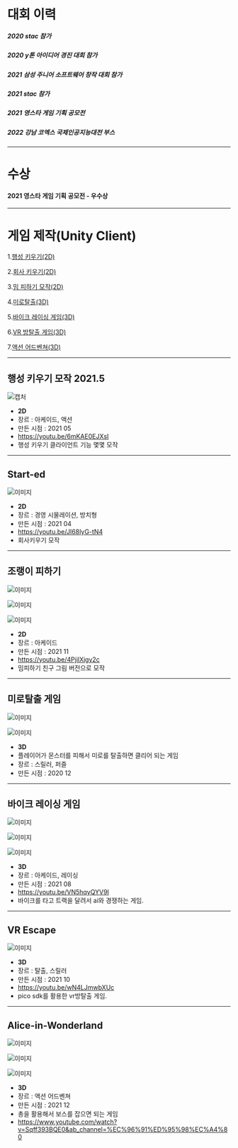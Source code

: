 # 대회 이력   

##### 2020 stac 참가   
##### 2020 y톤 아이디어 경진 대회 참가   
##### 2021 삼성 주니어 소프트웨어 창작 대회 참가   
##### 2021 stac 참가   
##### 2021 영스타 게임 기획 공모전   
##### 2022 강남 코엑스 국제인공지능대전 부스 

---   
   
# 수상  

#### 2021 영스타 게임 기획 공모전 - 우수상   
   
---   
   
# 게임 제작(Unity Client)
1.[행성 키우기(2D)](#행성-키우기-모작-2021.5)   

2.[회사 키우기(2D)](#start-ed)   

3.[밈 피하기 모작(2D)](#조랭이-피하기)  

4.[미로탈출(3D)](#미로탈출-게임)   

5.[바이크 레이싱 게임(3D)](#boost-on)  

6.[VR 방탈출 게임(3D)](#vr-escape)

7.[액션 어드벤쳐(3D)](#alice-in-wonderland)

---
    

## 행성 키우기 모작 2021.5
![캡처](https://cdn.discordapp.com/attachments/892285347352936470/930485728905932820/unknown.png)
+ **2D**
+ 장르 : 아케이드, 액션
+ 만든 시점 : 2021 05
+ https://youtu.be/6mKAE0EJXsI
+ 행성 키우기 클라이언트 기능 몇몇 모작

---
    

## Start-ed
![이미지](https://cdn.discordapp.com/attachments/892285347352936470/930487972170702968/unknown.png)
+ **2D**
+ 장르 : 경영 시물레이션, 방치형
+ 만든 시점 : 2021 04
+ https://youtu.be/JI68IyG-tN4   
+ 회사키우기 모작  
   
---  


## 조랭이 피하기
![이미지](https://cdn.discordapp.com/attachments/892285347352936470/930509620991102976/unknown.png)  

![이미지](https://cdn.discordapp.com/attachments/892285347352936470/930489210517995590/unknown.png)  

![이미지](https://cdn.discordapp.com/attachments/892285347352936470/930510038890577920/unknown.png)

+ **2D**
+ 장르 : 아케이드
+ 만든 시점 : 2021 11
+ https://youtu.be/4PjilXjgy2c   
+ 밈피하기 친구 그림 버전으로 모작   
  
---   
   

## 미로탈출 게임
![이미지](https://cdn.discordapp.com/attachments/771566099962920991/796405480393670706/unknown.png)  

![이미지](https://cdn.discordapp.com/attachments/771566099962920991/796406682087325736/unknown.png) 
+ **3D**
+ 플레이어가 몬스터를 피해서 미로를 탈출하면 클리어 되는 게임
+ 장르 : 스릴러, 퍼즐
+ 만든 시점 : 2020 12
   
---  

      
## 바이크 레이싱 게임
![이미지](https://cdn.discordapp.com/attachments/892285347352936470/930510454109904956/unknown.png)  

![이미지](https://cdn.discordapp.com/attachments/892285347352936470/930491981010960504/unknown.png)  

![이미지](https://cdn.discordapp.com/attachments/892285347352936470/930512943060222033/unknown.png) 

+ **3D**
+ 장르 : 아케이드, 레이싱
+ 만든 시점 : 2021 08
+ https://youtu.be/VN5hqyQYV9I
+ 바이크를 타고 트랙을 달려서 ai와 경쟁하는 게임.
 
---
   
   
## VR Escape
![이미지](https://cdn.discordapp.com/attachments/892285347352936470/930491453732438066/unknown.png)   
+ **3D**
+ 장르 : 탈출, 스릴러
+ 만든 시점 : 2021 10
+ https://youtu.be/wN4LJmwbXUc
+ pico sdk를 활용한 vr방탈출 게임.
   
---  
   
   
## Alice-in-Wonderland
![이미지](https://cdn.discordapp.com/attachments/892285347352936470/930508535589122108/unknown.png)   

![이미지](https://cdn.discordapp.com/attachments/892285347352936470/930508935696367616/unknown.png)   

![이미지](https://cdn.discordapp.com/attachments/892285347352936470/930490923077492736/unknown.png)   

+ **3D**
+ 장르 : 액션 어드벤쳐
+ 만든 시점 : 2021 12 
+ 총을 활용해서 보스를 잡으면 되는 게임
+ https://www.youtube.com/watch?v=Sqff393BQE0&ab_channel=%EC%96%91%ED%95%98%EC%A4%80

 
